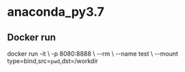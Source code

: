 # anaconda_py3.7

## Docker run

docker run -it \\
-p 8080:8888 \\
--rm \\
--name  test \\
--mount type=bind,src=`pwd`,dst=/workdir
